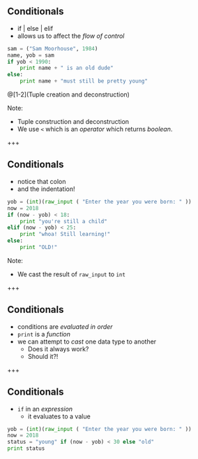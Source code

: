 ## Conditionals
* if | else | elif
* allows us to affect the *flow of control*
```python
sam = ("Sam Moorhouse", 1984)
name, yob = sam
if yob < 1990:
    print name + " is an old dude"
else:
    print name + "must still be pretty young"
```

@[1-2](Tuple creation and deconstruction)

Note:
* Tuple construction and deconstruction
* We use `<` which is an _operator_ which returns _boolean_. 

+++
## Conditionals
* notice that colon
* and the indentation!
```python
yob = (int)(raw_input ( "Enter the year you were born: " ))
now = 2018
if (now - yob) < 18:
    print "you're still a child"
elif (now - yob) < 25:
    print "whoa! Still learning!"
else:
    print "OLD!"
```

Note:
* We cast the result of `raw_input` to `int`

+++
## Conditionals
* conditions are *evaluated in order*
* `print` is a *function*
* we can attempt to *cast* one data type to another
  * Does it always work?
  * Should it?!

+++
## Conditionals
* `if` in an *expression*
  * it evaluates to a value
```python
yob = (int)(raw_input ( "Enter the year you were born: " ))
now = 2018
status = "young" if (now - yob) < 30 else "old"
print status
```